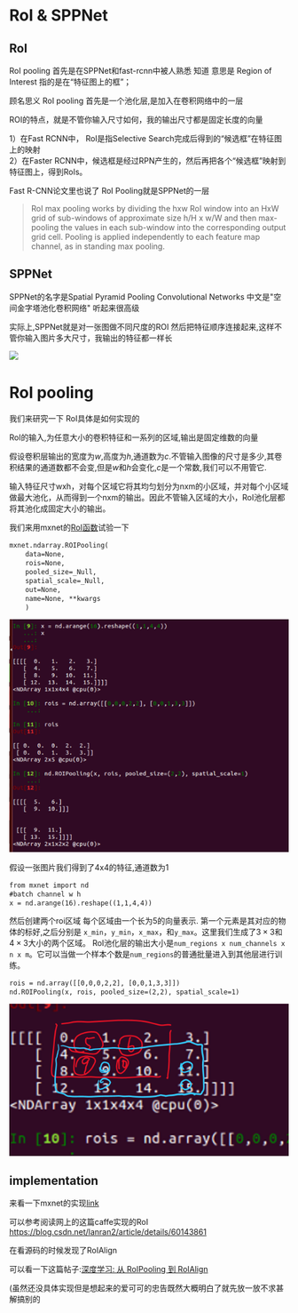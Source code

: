 # RoI & SPPNet

## RoI

RoI pooling 首先是在SPPNet和fast-rcnn中被人熟悉 知道
意思是 Region of Interest 指的是在“特征图上的框”；

顾名思义 RoI pooling 首先是一个池化层,是加入在卷积网络中的一层

ROI的特点，就是不管你输入尺寸如何，我的输出尺寸都是固定长度的向量

1）在Fast RCNN中， RoI是指Selective Search完成后得到的“候选框”在特征图上的映射  
2）在Faster RCNN中，候选框是经过RPN产生的，然后再把各个“候选框”映射到特征图上，得到RoIs。

Fast R-CNN论文里也说了 RoI Pooling就是SPPNet的一层
>RoI max pooling works by dividing the hxw RoI window into an HxW grid of sub-windows of approximate size h/H x w/W and then max-pooling the values in each sub-window into the corresponding output grid cell. Pooling is applied independently to each feature map channel, as in standing max pooling.

## SPPNet
SPPNet的名字是Spatial Pyramid Pooling Convolutional Networks 中文是"空间金字塔池化卷积网络" 听起来很高级

实际上,SPPNet就是对一张图做不同尺度的ROI 然后把特征顺序连接起来,这样不管你输入图片多大尺寸，我输出的特征都一样长

![](../img/SPPNet.JPG)

# RoI pooling
我们来研究一下 RoI具体是如何实现的

RoI的输入,为任意大小的卷积特征和一系列的区域,输出是固定维数的向量

假设卷积层输出的宽度为$w$,高度为$h$,通道数为$c$.不管输入图像的尺寸是多少,其卷积结果的通道数都不会变,但是$w$和$h$会变化,$c$是一个常数,我们可以不用管它.

输入特征尺寸wxh，对每个区域它将其均匀划分为nxm的小区域，并对每个小区域做最大池化，从而得到一个nxm的输出。因此不管输入区域的大小，RoI池化层都将其池化成固定大小的输出。

我们来用mxnet的[RoI函数](https://mxnet.incubator.apache.org/api/python/ndarray/ndarray.html?highlight=roi#mxnet.ndarray.ROIPooling)试验一下
```
mxnet.ndarray.ROIPooling(
    data=None, 
    rois=None, 
    pooled_size=_Null, 
    spatial_scale=_Null, 
    out=None, 
    name=None, **kwargs
    )
```
![](../img/RoI.png)

假设一张图片我们得到了4x4的特征,通道数为1
```
from mxnet import nd
#batch channel w h
x = nd.arange(16).reshape((1,1,4,4))

```

然后创建两个roi区域
每个区域由一个长为5的向量表示.
第一个元素是其对应的物体的标好,之后分别是
`x_min`，`y_min`，`x_max`，和`y_max`。这里我们生成了$3\times 3$和$4\times 3$大小的两个区域。
RoI池化层的输出大小是`num_regions x num_channels x n x m`。它可以当做一个样本个数是`num_regions`的普通批量进入到其他层进行训练。
```
rois = nd.array([[0,0,0,2,2], [0,0,1,3,3]])
nd.ROIPooling(x, rois, pooled_size=(2,2), spatial_scale=1)
```
![](../img/RoI1.png)

## implementation

来看一下mxnet的实现[link](https://github.com/apache/incubator-mxnet/blob/2becd7641fbe264b72425fe6b1ded00cea19d3a8/src/operator/roi_pooling.cc)

可以参考阅读网上的这篇caffe实现的RoI https://blog.csdn.net/lanran2/article/details/60143861

在看源码的时候发现了RoIAlign

可以看一下这篇帖子:[深度学习: 从 RoIPooling 到 RoIAlign](https://blog.csdn.net/JNingWei/article/details/78822159)

(虽然还没具体实现但是想起来的爱可可的忠告既然大概明白了就先放一放不求甚解搞别的